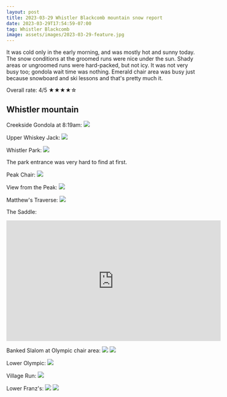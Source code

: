 ```yaml
---
layout: post
title: 2023-03-29 Whistler Blackcomb mountain snow report
date: 2023-03-29T17:54:59-07:00
tag: Whistler Blackcomb
image: assets/images/2023-03-29-feature.jpg
---
```


It was cold only in the early morning, and was mostly hot and sunny today. The snow conditions at the groomed runs were nice under the sun. Shady areas or ungroomed runs were hard-packed, but not icy. It was not very busy too; gondola wait time was nothing. Emerald chair area was busy just because snowboard and ski lessons and that's pretty much it.

Overall rate: 4/5 ★★★★☆

## Whistler mountain

Creekside Gondola at 8:19am:
![](/assets/images/2023-03-29-creekside-gondola-morning.jpg)

Upper Whiskey Jack:
![](/assets/images/2023-03-29-upper-whiskey-jack.jpg)

Whistler Park:
![](/assets/images/2023-03-29-whistler-park.jpg)

The park entrance was very hard to find at first.

Peak Chair:
![](/assets/images/2023-03-29-peak-chair.jpg)

View from the Peak:
![](/assets/images/2023-03-29-peak.jpg)

Matthew's Traverse:
![](/assets/images/2023-03-29-matthews-traverse.jpg)

The Saddle:
<iframe width="560" height="315" src="https://www.youtube.com/embed/P8gKLXf4wmU" title="YouTube video player" frameborder="0" allow="accelerometer; autoplay; clipboard-write; encrypted-media; gyroscope; picture-in-picture; web-share" allowfullscreen></iframe>

Banked Slalom at Olympic chair area:
![](/assets/images/2023-03-29-banked-slalom-at-olympic.jpg)
![](/assets/images/2023-03-29-banked-slalom-at-olympic-2.jpg)

Lower Olympic:
![](/assets/images/2023-03-29-lower-olympic.jpg)

Village Run:
![](/assets/images/2023-03-29-village-run.jpg)

Lower Franz's:
![](/assets/images/2023-03-29-lower-franzs-2.jpg)
![](/assets/images/2023-03-29-lower-franzs.jpg)
